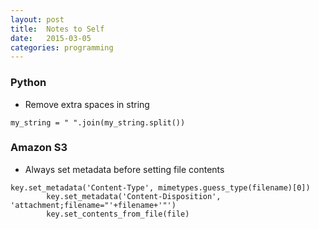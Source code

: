 ```yaml
---
layout: post
title:  Notes to Self
date:   2015-03-05
categories: programming
---
```


### Python
- Remove extra spaces in string
```
my_string = " ".join(my_string.split())
```

### Amazon S3
- Always set metadata before setting file contents
```
key.set_metadata('Content-Type', mimetypes.guess_type(filename)[0])
        key.set_metadata('Content-Disposition', 'attachment;filename="'+filename+'"')
        key.set_contents_from_file(file)
```
